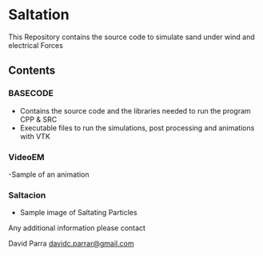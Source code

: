 # Saltation

This Repository contains the source code to simulate sand under wind and electrical Forces

## Contents

### BASECODE
- Contains the source code and the libraries needed to run the program CPP & SRC
- Executable files to run the simulations, post processing and animations with VTK

### VideoEM
-Sample of an animation

### Saltacion
- Sample image of Saltating Particles

Any additional information please contact

David Parra
davidc.parrar@gmail.com
